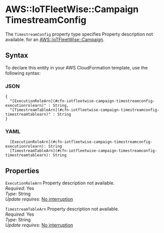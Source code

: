 # AWS::IoTFleetWise::Campaign TimestreamConfig<a name="aws-properties-iotfleetwise-campaign-timestreamconfig"></a>

<a name="aws-properties-iotfleetwise-campaign-timestreamconfig-description"></a>The `TimestreamConfig` property type specifies Property description not available\. for an [AWS::IoTFleetWise::Campaign](aws-resource-iotfleetwise-campaign.md)\.

## Syntax<a name="aws-properties-iotfleetwise-campaign-timestreamconfig-syntax"></a>

To declare this entity in your AWS CloudFormation template, use the following syntax:

### JSON<a name="aws-properties-iotfleetwise-campaign-timestreamconfig-syntax.json"></a>

```
{
  "[ExecutionRoleArn](#cfn-iotfleetwise-campaign-timestreamconfig-executionrolearn)" : String,
  "[TimestreamTableArn](#cfn-iotfleetwise-campaign-timestreamconfig-timestreamtablearn)" : String
}
```

### YAML<a name="aws-properties-iotfleetwise-campaign-timestreamconfig-syntax.yaml"></a>

```
  [ExecutionRoleArn](#cfn-iotfleetwise-campaign-timestreamconfig-executionrolearn): String
  [TimestreamTableArn](#cfn-iotfleetwise-campaign-timestreamconfig-timestreamtablearn): String
```

## Properties<a name="aws-properties-iotfleetwise-campaign-timestreamconfig-properties"></a>

`ExecutionRoleArn`  <a name="cfn-iotfleetwise-campaign-timestreamconfig-executionrolearn"></a>
Property description not available\.  
*Required*: Yes  
*Type*: String  
*Update requires*: [No interruption](https://docs.aws.amazon.com/AWSCloudFormation/latest/UserGuide/using-cfn-updating-stacks-update-behaviors.html#update-no-interrupt)

`TimestreamTableArn`  <a name="cfn-iotfleetwise-campaign-timestreamconfig-timestreamtablearn"></a>
Property description not available\.  
*Required*: Yes  
*Type*: String  
*Update requires*: [No interruption](https://docs.aws.amazon.com/AWSCloudFormation/latest/UserGuide/using-cfn-updating-stacks-update-behaviors.html#update-no-interrupt)